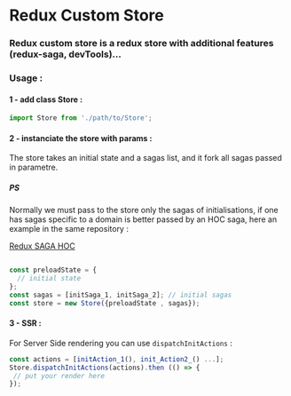 # Redux Custom Store
### Redux custom store is a redux store with additional features (redux-saga, devTools)...

### Usage :

#### 1 - add class Store :

```js
import Store from './path/to/Store';
```
#### 2 - instanciate the store with params :
The store takes an initial state and a sagas list, and it fork all sagas passed in parametre.
##### PS 
Normally we must pass to the store only the sagas of initialisations, if one has sagas specific to a domain is better passed by an HOC saga, here an example in the same repository :

[Redux SAGA HOC](https://www.npmjs.com/package/redux-saga-hoc)


```js

const preloadState = {
  // initial state
};
const sagas = [initSaga_1, initSaga_2]; // initial sagas
const store = new Store({preloadState , sagas});
```

#### 3 - SSR :
For Server Side rendering you can use `dispatchInitActions` :

```js
const actions = [initAction_1(), init_Action2_() ...];
Store.dispatchInitActions(actions).then (() => {
 // put your render here
});
```
